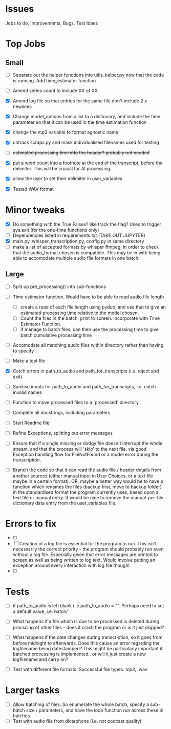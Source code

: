 # Issues
Jobs to do, Improvements, Bugs, Test Idaes


# Top Jobs

## Small
- [ ]  Separate out the helper functions into utils_helper.py now that the code is running. Add time_estimator function
- [ ]  Amend series count to include XX of XX 
- [x]  Amend log file so that entries for the same file don't include 2 x newlines
- [x] Change model_options from a list to a dictionary, and include the time parameter so that it can be used in the time estimation function
- [x]  change the mp3 variable to format agnostic name
- [x]  untrack scraps.py and mask individualised filenames used for testing
- [ ]  ~~estimated processing time into the header? probably not needed~~
- [x]  put a word count into a footnote at the end of the transcript, before the delimiter. This will be crucial for AI processing.
- [x]  allow the user to set their delimiter in user_variables
- [x]  Tested WAV format


# Minor tweaks
- [x]  Do something with the True Falses? like track the flag? Used to trigger sys.exit (for the one-time functions only)
- [ ]  Dependencies listed in requirements.txt (TAKE OUT JUPYTER)
- [x]  main.py, whisper_transcription.py, config.py in same directory
- [ ]  make a list of accepted formats by whisper ffmpeg, in order to check that the audio_format chosen is compatible. This may tie in with being able to accomodate multiple audio file formats in one batch.

## Large
- [ ] Split up pre_processing() into sub-functions
- [ ] Time estimator function. Would have to be able to read audio file length
  - [ ]  create a read of each file length using pydub, and use that to give an estimated processing time relative to the model chosen.
  - [ ]  Count the files in the batch, print to screen. Incorporate with Time Estimator Function.
  - [ ]  if manage to batch files, can then use the processing time to give batch cumulative processing time
- [ ] Accomodate all matching audio files within directory rather than having to specify
- [ ] Make a test file
- [x] Catch errors in path_to_audio and path_for_transcripts (i.e. reject and exit)
- [ ] Sanitise inputs for path_to_audio and path_for_transcripts, i.e. catch invalid names
- [ ] Function to move processed files to a 'processed' directory
- [ ] Complete all docstrings, including parameters
- [ ] Start Readme file
- [ ] Refine Exceptions, splitting out error messages
- [ ] Ensure that if a single missing or dodgy file doesn't interrupt the whole stream, and that the process will 'skip' to the next file, via good Exception handling flow for FileNotFound or a model error during the transcription.

- [ ] Branch the code so that it can read the audio file / header details from another sources (either manual input in User Choices, or a text file maybe in a certain format). OR, maybe a better way would be to have a function which renames the files (backup first, move to backup folder) in the standardised format the program currently uses, based upon a text file or manual entry. It would be nice to remove the manual-per-file dictionary data entry from the user_variables file.


# Errors to fix
- [ ]
- [ ] Creation of a log file is essential for the program to run. This isn't necessarily the correct priority - the program should probably run even without a log file. Especially given that error messages are printed to screen as well as being written to log text. Would involve putting an exception around every interaction with log file though!
- [ ] 


# Tests
- [ ]  if path_to_audio is left blank i..e path_to_audio = "". Perhaps need to set a default value, i.e. batch/
- [ ]  What happens if a file which is due to be processed is deleted during procssing of other files - does it crash the program or is it just skipped?
- [ ]  What happens if the date changes during transcription, so it goes from before midnight to afterwards. Does this cause an error regarding the logfilename being datestamped? This might be particularly important if batched processing is implemented.. or will it just create a new logfilename and carry on?
- [ ]  Test with different file formats. Successful file types: mp3, .wav


# Larger tasks
- [ ]  Allow batching of files. So enumerate the whole batch, specify a sub-batch size  / parameters, and have the loop function run across these in batches.
- [ ]  Test with audio file from dictaphone (i.e. not podcast quality)